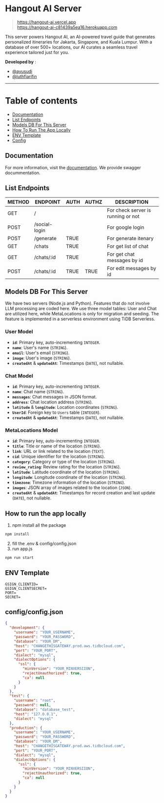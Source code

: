 # Hangout AI Server

> https://hangout-ai.vercel.app  
> https://hangout-ai-c81439a5ea16.herokuapp.com

This server powers Hangout AI, an AI-powered travel guide that generates personalized itineraries for Jakarta, Singapore, and Kuala Lumpur. With a database of over 500+ locations, our AI curates a seamless travel experience tailored just for you.

**Developed by** :  
- [@ayusudi](https://www.linkedin.com/in/ayusudi/)
- [@luthfiarifin](https://www.linkedin.com/in/luthfiarifin/)

---

# Table of contents
- [Documentation](#documentation)
- [List Endpoints ](#list-endpoints)
- [Models DB For This Server](#models-db-for-this-server)
- [How To Run The App Locally ](#how-to-run-the-app-locally)
- [ENV Template](#env-template)
- [Config](#configconfigjson)

## Documentation
For more information, visit the [documentation](https://hangout-ai-c81439a5ea16.herokuapp.com/docs). We provide swagger docummentation.

## List Endpoints 

| METHOD | ENDPOINT | AUTH | AUTHZ | DESCRIPTION |
| --- | --- | --- | --- | --- |
| GET | / | | | For check server is running or not |
| POST | /social-login | | | For google login | 
| POST | /generate | TRUE | | For generate itenary |
| GET | /chats | TRUE | | For get list of chat |
| GET | /chats/:id | TRUE | | For get chat messages by id |
| POST | /chats/:id | TRUE | TRUE | For edit messages by id |


## Models DB For This Server 

We have two servers (Node.js and Python). Features that do not involve LLM processing are coded here. We use three model tables: User and Chat are utilized here, while MetaLocations is only for migration and seeding. The feature is implemented in a serverless environment using TiDB Serverless. 


### User Model

- **`id`**: Primary key, auto-incrementing `INTEGER`.
- **`name`**: User's name (`STRING`).
- **`email`**: User's email (`STRING`).
- **`image`**: User's image (`STRING`).
- **`createdAt`** & **`updatedAt`**: Timestamps (`DATE`), not nullable.

### Chat Model

- **`id`**: Primary key, auto-incrementing `INTEGER`.
- **`name`**: Chat name (`STRING`).
- **`messages`**: Chat messages in JSON format.
- **`address`**: Chat location address (`STRING`).
- **`latitude`** & **`longitude`**: Location coordinates (`STRING`).
- **`UserId`**: Foreign key to `Users` table (`INTEGER`).
- **`createdAt`** & **`updatedAt`**: Timestamps (`DATE`), not nullable.

### MetaLocations Model 

- **`id`**: Primary key, auto-incrementing `INTEGER`.
- **`title`**: Title or name of the location (`STRING`).
- **`link`**: URL or link related to the location (`TEXT`).
- **`cid`**: Unique identifier for the location (`STRING`).
- **`category`**: Category or type of the location (`STRING`).
- **`review_rating`**: Review rating for the location (`STRING`).
- **`latitude`**: Latitude coordinate of the location (`STRING`).
- **`longitude`**: Longitude coordinate of the location (`STRING`).
- **`timezone`**: Timezone information of the location (`STRING`).
- **`images`**: JSON array of images related to the location (`JSON`).
- **`createdAt`** & **`updatedAt`**: Timestamps for record creation and last update (`DATE`), not nullable.

## How to run the app locally 
1. npm install all the package 
```bash
npm install 
```
2. fill the .env & config/config.json
3. run app.js 
```bash
npm run start
```

## ENV Template
```
GSIGN_CLIENTID=
GSIGN_CLIENTSECRET=
PORT=
SECRET=
```

## config/config.json
```json
{
  "development": {
    "username": "YOUR_USERNAME",
    "password": "YOUR_PASSWORD",
    "database": "YOUR_DM",
    "host": "CHANGETHISGATEWAY.prod.aws.tidbcloud.com",
    "port": "YOUR_PORT",
    "dialect": "mysql",
    "dialectOptions": {
      "ssl": {
        "minVersion": "YOUR_MINVERSIION",
        "rejectUnauthorized": true,
        "ca": null
      }
    }
  },
  "test": {
    "username": "root",
    "password": null,
    "database": "database_test",
    "host": "127.0.0.1",
    "dialect": "mysql"
  },
  "production": {
    "username": "YOUR_USERNAME",
    "password": "YOUR_PASSWORD",
    "database": "YOUR_DM",
    "host": "CHANGETHISGATEWAY.prod.aws.tidbcloud.com",
    "port": "YOUR_PORT",
    "dialect": "mysql",
    "dialectOptions": {
      "ssl": {
        "minVersion": "YOUR_MINVERSIION",
        "rejectUnauthorized": true,
        "ca": null
      }
    }
  }
}
```
